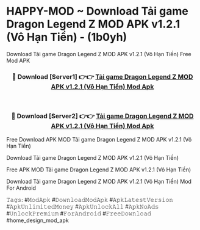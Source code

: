 # HAPPY-MOD ~ Download Tải game Dragon Legend Z MOD APK v1.2.1 (Vô Hạn Tiền) - (1b0yh)
Download Tải game Dragon Legend Z MOD APK v1.2.1 (Vô Hạn Tiền) Free Mod APK

<div align="center">
<h3>🔴 Download [Server1] 👉👉 <a href="https://apk-comot.site?title=Tải_game_Dragon_Legend_Z_MOD_APK_v1.2.1_(Vô_Hạn_Tiền)">Tải game Dragon Legend Z MOD APK v1.2.1 (Vô Hạn Tiền) Mod Apk</a></h3><br>

<h3>🔴 Download [Server2] 👉👉 <a href="https://apk-comot.site?title=Tải_game_Dragon_Legend_Z_MOD_APK_v1.2.1_(Vô_Hạn_Tiền)">Tải game Dragon Legend Z MOD APK v1.2.1 (Vô Hạn Tiền) Mod Apk</a></h3>
</div>


Free Download APK MOD Tải game Dragon Legend Z MOD APK v1.2.1 (Vô Hạn Tiền)

Download Tải game Dragon Legend Z MOD APK v1.2.1 (Vô Hạn Tiền) 

Free APK MOD Tải game Dragon Legend Z MOD APK v1.2.1 (Vô Hạn Tiền) 

Download Tải game Dragon Legend Z MOD APK v1.2.1 (Vô Hạn Tiền) Mod For Android

𝚃𝚊𝚐𝚜: #𝙼𝚘𝚍𝙰𝚙𝚔 #𝙳𝚘𝚠𝚗𝚕𝚘𝚊𝚍𝙼𝚘𝚍𝙰𝚙𝚔 #𝙰𝚙𝚔𝙻𝚊𝚝𝚎𝚜𝚝𝚅𝚎𝚛𝚜𝚒𝚘𝚗 #𝙰𝚙𝚔𝚄𝚗𝚕𝚒𝚖𝚒𝚝𝚎𝚍𝙼𝚘𝚗𝚎𝚢 #𝙰𝚙𝚔𝚄𝚗𝚕𝚘𝚌𝚔𝙰𝚕𝚕 #𝙰𝚙𝚔𝙽𝚘𝙰𝚍𝚜 #𝚄𝚗𝚕𝚘𝚌𝚔𝙿𝚛𝚎𝚖𝚒𝚞𝚖 #𝙵𝚘𝚛𝙰𝚗𝚍𝚛𝚘𝚒𝚍 #𝙵𝚛𝚎𝚎𝙳𝚘𝚠𝚗𝚕𝚘𝚊𝚍 #home_design_mod_apk